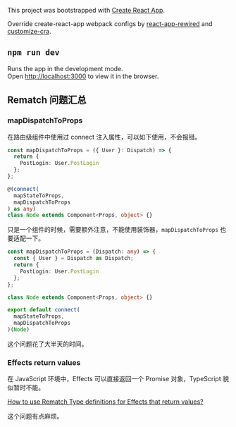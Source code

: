 This project was bootstrapped with [Create React App](https://github.com/facebook/create-react-app).

Override create-react-app webpack configs by [react-app-rewired](https://github.com/timarney/react-app-rewired) and [customize-cra](https://github.com/arackaf/customize-cra).

## `npm run dev`

Runs the app in the development mode.<br>
Open [http://localhost:3000](http://localhost:3000) to view it in the browser.

## Rematch 问题汇总

### mapDispatchToProps

在路由级组件中使用过 connect 注入属性，可以如下使用，不会报错。

```typescript
const mapDispatchToProps = ({ User }: Dispatch) => {
  return {
    PostLogin: User.PostLogin
  };
};

@(connect(
  mapStateToProps,
  mapDispatchToProps
) as any)
class Node extends Component<Props, object> {}
```

只是一个组件的时候，需要额外注意，不能使用装饰器，`mapDispatchToProps` 也要适配一下。

```typescript
const mapDispatchToProps = (Dispatch: any) => {
  const { User } = Dispatch as Dispatch;
  return {
    PostLogin: User.PostLogin
  };
};

class Node extends Component<Props, object> {}

export default connect(
  mapStateToProps,
  mapDispatchToProps
)(Node)
```

这个问题花了大半天的时间。

### Effects return values

在 JavaScript 环境中，Effects 可以直接返回一个 Promise 对象，TypeScript 貌似暂时不能。

[How to use Rematch Type definitions for Effects that return values?](https://github.com/rematch/rematch/issues/609)

这个问题有点麻烦。
